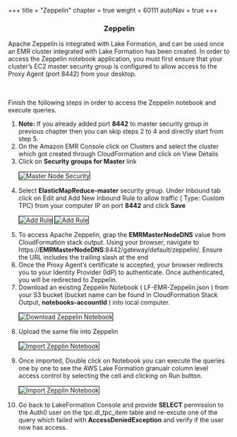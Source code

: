 +++
title = "Zeppelin"
chapter = true
weight = 60111
autoNav = true
+++

<center><h3>Zeppelin</h3></center>

<div>

Apache Zeppelin is integrated with Lake Formation, and can be used once an EMR cluster integrated with Lake Formation has been created.
In order to access the Zeppelin notebook application, you must first ensure that your cluster’s EC2 master security group is configured to allow access to the Proxy Agent (port 8442) from your desktop.

<br/><br/>
Finish the following steps in order to access the Zeppelin notebook and execute queries. 

<ol>
      
   <li> <b>Note:</b> If you already added port <b>8442</b> to master security group in previous chapter then you can skip steps 2 to 4 and directly start from step 5. </li>
      <li> On the Amazon EMR Console click on Clusters and select the cluster which got created through CloudFormation and click on View Details  </li>
       <li> Click on <b>Security groups for Master</b> link </li>
       <img src="/images/masternode-securith-group.png" title="Master Node Security" style="margin:15px 0px; border:1px solid black"/>
       <li> Select <b>ElasticMapReduce-master</b> security group. Under Inbound tab click on Edit and Add New Inbound Rule to allow traffic ( Type: Custom TPC) from your computer IP on port <b>8442</b> and click <b>Save</b> </li> 
       <img src="/images/1mastersecuritygroup8442.png" title="Add Rule" style="margin:15px 0px; border:1px solid black"/>
        <img src="/images/2mastersecuritygroup8442.png" title="Add Rule" style="margin:15px 0px; border:1px solid black"/>
       <li>To access Apache Zeppelin, grap the <b>EMRMasterNodeDNS</b> value from CloudFormation stack output. Using your browser, navigate to https://<b>EMRMasterNodeDNS</b>:8442/gateway/default/zeppelin/. Ensure the URL includes the trailing slash at the end </li> 
       <li>Once the Proxy Agent’s certificate is accepted, your browser redirects you to your Identity Provider (IdP) to authenticate. Once authenticated, you will be redirected to Zeppelin.</li> 
       <li>Download an existing Zeppelin Notebook ( LF-EMR-Zeppelin.json  ) from your S3 bucket (bucket name can be found in CloudFormation Stack Output, <b>notebooks-accountId </b> ) into local computer.</li> 
        <img src="/images/emr-zeppelinnotebookins3.png" title="Download Zeppelin Notebook" style="margin:15px 0px; border:1px solid black"/>
        <li>Upload the same file into Zeppelin</li>    
        <img src="/images/ImportZeppelinNotebook.png" title="Import Zepplin Notebook" style="margin:15px 0px; border:1px solid black"/>
       <li>Once imported, Double click on Notebook you can execute the queries one by one to see the AWS Lake Formation granualr column level access control by selecting the cell and clicking on Run button.</li>
       <img src="/images/zeppelinnotebook.png" title="Import Zepplin Notebook" style="margin:15px 0px; border:1px solid black"/>    
       <br/>
   <li> Go back to LakeFormation Console and provide <b>SELECT</b> permission to the Auth0 user on the tpc.dl_tpc_item table and re-excute one of the query which failed with <b>AccessDeniedException</b> and verify if the user now has access. 
             
                             
 </ol>    
 
 <br/>
        
      

</div>